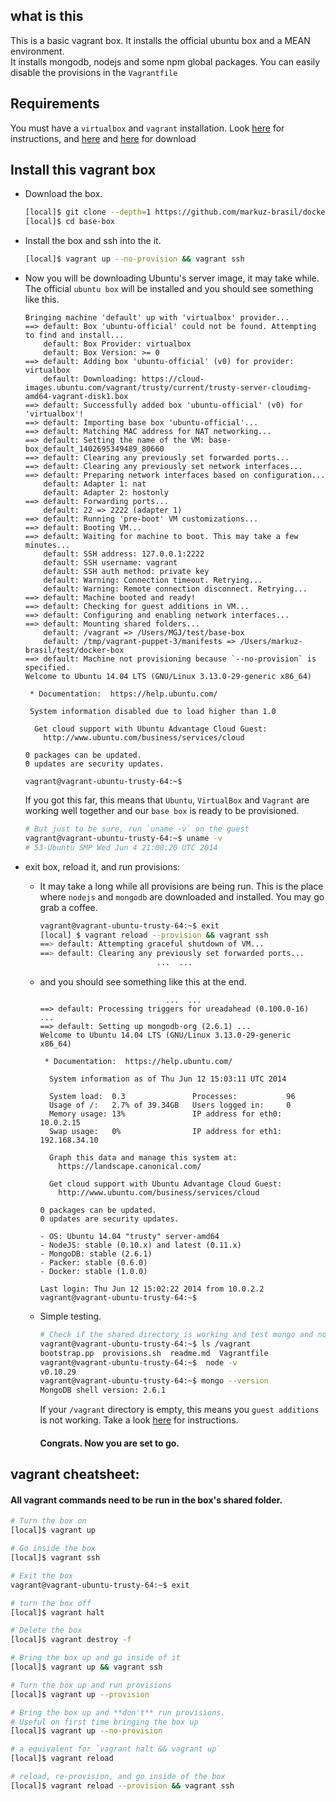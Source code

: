 ## what is this
This is a basic vagrant box. It installs the official ubuntu box and a MEAN
environment.  
It installs mongodb, nodejs and some npm global packages. You can easily disable
the provisions in the `Vagrantfile`  

## Requirements
You must have a `virtualbox` and `vagrant` installation. Look [here](http://docs.vagrantup.com/v2/virtualbox) for instructions, and [here](http://www.vagrantup.com/downloads) and [here](https://www.virtualbox.org/wiki/Downloads) for download

## Install this vagrant box

- Download the box.
  ```bash
  [local]$ git clone --depth=1 https://github.com/markuz-brasil/docker-box
  [local]$ cd base-box
  ```

- Install the box and ssh into the it.
  ```bash
  [local]$ vagrant up --no-provision && vagrant ssh
  ```

- Now you will be downloading Ubuntu's server image, it may take while.  
  The official `ubuntu box` will be installed and you should see something like
  this.

  ```
  Bringing machine 'default' up with 'virtualbox' provider...
  ==> default: Box 'ubuntu-official' could not be found. Attempting to find and install...
      default: Box Provider: virtualbox
      default: Box Version: >= 0
  ==> default: Adding box 'ubuntu-official' (v0) for provider: virtualbox
      default: Downloading: https://cloud-images.ubuntu.com/vagrant/trusty/current/trusty-server-cloudimg-amd64-vagrant-disk1.box
  ==> default: Successfully added box 'ubuntu-official' (v0) for 'virtualbox'!
  ==> default: Importing base box 'ubuntu-official'...
  ==> default: Matching MAC address for NAT networking...
  ==> default: Setting the name of the VM: base-box_default_1402695349489_80660
  ==> default: Clearing any previously set forwarded ports...
  ==> default: Clearing any previously set network interfaces...
  ==> default: Preparing network interfaces based on configuration...
      default: Adapter 1: nat
      default: Adapter 2: hostonly
  ==> default: Forwarding ports...
      default: 22 => 2222 (adapter 1)
  ==> default: Running 'pre-boot' VM customizations...
  ==> default: Booting VM...
  ==> default: Waiting for machine to boot. This may take a few minutes...
      default: SSH address: 127.0.0.1:2222
      default: SSH username: vagrant
      default: SSH auth method: private key
      default: Warning: Connection timeout. Retrying...
      default: Warning: Remote connection disconnect. Retrying...
  ==> default: Machine booted and ready!
  ==> default: Checking for guest additions in VM...
  ==> default: Configuring and enabling network interfaces...
  ==> default: Mounting shared folders...
      default: /vagrant => /Users/MGJ/test/base-box
      default: /tmp/vagrant-puppet-3/manifests => /Users/markuz-brasil/test/docker-box
  ==> default: Machine not provisioning because `--no-provision` is specified.
  Welcome to Ubuntu 14.04 LTS (GNU/Linux 3.13.0-29-generic x86_64)

   * Documentation:  https://help.ubuntu.com/

   System information disabled due to load higher than 1.0

    Get cloud support with Ubuntu Advantage Cloud Guest:
      http://www.ubuntu.com/business/services/cloud

  0 packages can be updated.
  0 updates are security updates.

  vagrant@vagrant-ubuntu-trusty-64:~$
  ```

  If you got this far, this means that `Ubuntu`, `VirtualBox` and `Vagrant` are working
  well together and our `base box` is ready to be provisioned.

  ```bash
  # But just to be sure, run `uname -v` on the guest
  vagrant@vagrant-ubuntu-trusty-64:~$ uname -v
  # 53-Ubuntu SMP Wed Jun 4 21:00:20 UTC 2014
  ```

- exit box, reload it, and run provisions:

  - It may take a long while all provisions are being run.
  This is the place where `nodejs` and `mongodb` are downloaded and
  installed.
  You may go grab a coffee.

    ```bash
    vagrant@vagrant-ubuntu-trusty-64:~$ exit
    [local] $ vagrant reload --provision && vagrant ssh
    ==> default: Attempting graceful shutdown of VM...
    ==> default: Clearing any previously set forwarded ports...
                              ...  ...
    ```

  - and you should see something like this at the end.

    ```
                                ...  ...
    ==> default: Processing triggers for ureadahead (0.100.0-16) ...
    ==> default: Setting up mongodb-org (2.6.1) ...
    Welcome to Ubuntu 14.04 LTS (GNU/Linux 3.13.0-29-generic x86_64)

     * Documentation:  https://help.ubuntu.com/

      System information as of Thu Jun 12 15:03:11 UTC 2014

      System load:  0.3               Processes:           96
      Usage of /:   2.7% of 39.34GB   Users logged in:     0
      Memory usage: 13%               IP address for eth0: 10.0.2.15
      Swap usage:   0%                IP address for eth1: 192.168.34.10

      Graph this data and manage this system at:
        https://landscape.canonical.com/

      Get cloud support with Ubuntu Advantage Cloud Guest:
        http://www.ubuntu.com/business/services/cloud

    0 packages can be updated.
    0 updates are security updates.

    - OS: Ubuntu 14.04 "trusty" server-amd64
    - NodeJS: stable (0.10.x) and latest (0.11.x)
    - MongoDB: stable (2.6.1)
    - Packer: stable (0.6.0)
    - Docker: stable (1.0.0)

    Last login: Thu Jun 12 15:02:22 2014 from 10.0.2.2
    vagrant@vagrant-ubuntu-trusty-64:~$
    ```

  - Simple testing.

    ```bash
    # Check if the shared directory is working and test mongo and nodejs version.
    vagrant@vagrant-ubuntu-trusty-64:~$ ls /vagrant
    bootstrap.pp  provisions.sh  readme.md  Vagrantfile
    vagrant@vagrant-ubuntu-trusty-64:~$  node -v
    v0.10.29
    vagrant@vagrant-ubuntu-trusty-64:~$ mongo --version
    MongoDB shell version: 2.6.1
    ```

    If your `/vagrant` directory is empty, this means you `guest additions` is
    not working. Take a look [here]() for instructions.

    #### Congrats. Now you are set to go.

## vagrant cheatsheet:  

#### All vagrant commands need to be run in the box's shared folder.

```bash
# Turn the box on
[local]$ vagrant up

# Go inside the box
[local]$ vagrant ssh

# Exit the box
vagrant@vagrant-ubuntu-trusty-64:~$ exit

# turn the box off
[local]$ vagrant halt

# Delete the box
[local]$ vagrant destroy -f

# Bring the box up and go inside of it
[local]$ vagrant up && vagrant ssh

# Turn the box up and run provisions
[local]$ vagrant up --provision

# Bring the box up and **don't** run provisions.
# Useful on first time bringing the box up
[local]$ vagrant up --no-provision

# a equivalent for `vagrant halt && vagrant up`
[local]$ vagrant reload

# reload, re-provision, and go inside of the box
[local]$ vagrant reload --provision && vagrant ssh

```
